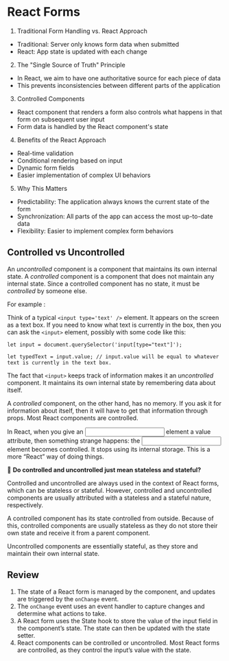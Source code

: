 # React Forms
1. Traditional Form Handling vs. React Approach
- Traditional: Server only knows form data when submitted
- React: App state is updated with each change

2. The "Single Source of Truth" Principle
- In React, we aim to have one authoritative source for each piece of data
- This prevents inconsistencies between different parts of the application

3. Controlled Components
- React component that renders a form also controls what happens in that form on subsequent user input
- Form data is handled by the React component's state

4. Benefits of the React Approach
- Real-time validation
- Conditional rendering based on input
- Dynamic form fields
- Easier implementation of complex UI behaviors

5. Why This Matters
- Predictability: The application always knows the current state of the form
- Synchronization: All parts of the app can access the most up-to-date data
- Flexibility: Easier to implement complex form behaviors

## Controlled vs Uncontrolled 

An _uncontrolled_ component is a component that maintains its own internal state. A _controlled_ component is a component that does not maintain any internal state. 
Since a controlled component has no state, it must be _controlled_ by someone else.

For example : 

Think of a typical `<input type='text' />` element. It appears on the screen as a text box. 
If you need to know what text is currently in the box, then you can ask the `<input>` element, possibly with some code like this:

```
let input = document.querySelector('input[type="text"]');

let typedText = input.value; // input.value will be equal to whatever text is currently in the text box.
```

The fact that `<input>` keeps track of information makes it an _uncontrolled_ component. It maintains its own internal state by remembering data about itself.

A _controlled_ component, on the other hand, has no memory. If you ask it for information about itself, then it will have to get that information through props. 
Most React components are controlled.

In React, when you give an <input> element a value attribute, then something strange happens: the <input> element becomes controlled. 
It stops using its internal storage. 
This is a more “React” way of doing things.

🤔 **Do controlled and uncontrolled just mean stateless and stateful?**

Controlled and uncontrolled are always used in the context of React forms, which can be stateless or stateful. However, controlled and uncontrolled components are usually attributed with a stateless and a stateful nature, respectively.

A controlled component has its state controlled from outside. Because of this, controlled components are usually stateless as they do not store their own state and receive it from a parent component.

Uncontrolled components are essentially stateful, as they store and maintain their own internal state.

## Review 

1. The state of a React form is managed by the component, and updates are triggered by the `onChange` event.
2. The `onChange` event uses an event handler to capture changes and determine what actions to take.
3. A React form uses the State hook to store the value of the input field in the component’s state. The state can then be updated with the state setter.
4. React components can be controlled or uncontrolled. Most React forms are controlled, as they control the input’s value with the state.

